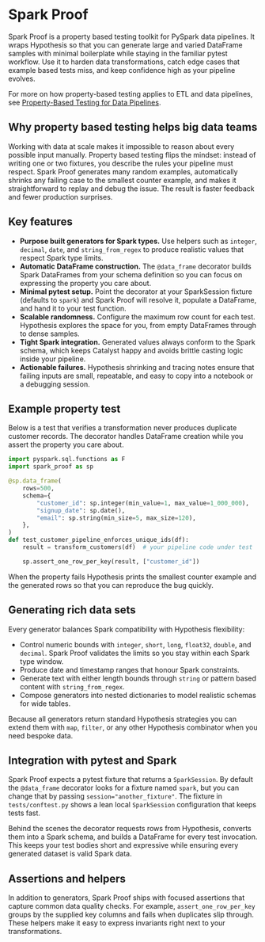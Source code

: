 # Spark Proof

Spark Proof is a property based testing toolkit for PySpark data pipelines. It wraps Hypothesis so that you can generate large and varied DataFrame samples with minimal boilerplate while staying in the familiar pytest workflow. Use it to harden data transformations, catch edge cases that example based tests miss, and keep confidence high as your pipeline evolves.

For more on how property-based testing applies to ETL and data pipelines,
see [Property-Based Testing for Data Pipelines](docs/property_based_testing_for_data_pipelines.md).

## Why property based testing helps big data teams

Working with data at scale makes it impossible to reason about every possible input manually. Property based testing flips the mindset: instead of writing one or two fixtures, you describe the rules your pipeline must respect. Spark Proof generates many random examples, automatically shrinks any failing case to the smallest counter example, and makes it straightforward to replay and debug the issue. The result is faster feedback and fewer production surprises.

## Key features

- **Purpose built generators for Spark types.** Use helpers such as `integer`, `decimal`, `date`, and `string_from_regex` to produce realistic values that respect Spark type limits.
- **Automatic DataFrame construction.** The `@data_frame` decorator builds Spark DataFrames from your schema definition so you can focus on expressing the property you care about.
- **Minimal pytest setup.** Point the decorator at your SparkSession fixture (defaults to `spark`) and Spark Proof will resolve it, populate a DataFrame, and hand it to your test function.
- **Scalable randomness.** Configure the maximum row count for each test. Hypothesis explores the space for you, from empty DataFrames through to dense samples.
- **Tight Spark integration.** Generated values always conform to the Spark schema, which keeps Catalyst happy and avoids brittle casting logic inside your pipeline.
- **Actionable failures.** Hypothesis shrinking and tracing notes ensure that failing inputs are small, repeatable, and easy to copy into a notebook or a debugging session.


## Example property test

Below is a test that verifies a transformation never produces duplicate customer records. The decorator handles DataFrame creation while you assert the property you care about.

```python
import pyspark.sql.functions as F
import spark_proof as sp

@sp.data_frame(
    rows=500,
    schema={
        "customer_id": sp.integer(min_value=1, max_value=1_000_000),
        "signup_date": sp.date(),
        "email": sp.string(min_size=5, max_size=120),
    },
)
def test_customer_pipeline_enforces_unique_ids(df):
    result = transform_customers(df)  # your pipeline code under test

    sp.assert_one_row_per_key(result, ["customer_id"])
```

When the property fails Hypothesis prints the smallest counter example and the generated rows so that you can reproduce the bug quickly.

## Generating rich data sets

Every generator balances Spark compatibility with Hypothesis flexibility:

- Control numeric bounds with `integer`, `short`, `long`, `float32`, `double`, and `decimal`. Spark Proof validates the limits so you stay within each Spark type window.
- Produce date and timestamp ranges that honour Spark constraints.
- Generate text with either length bounds through `string` or pattern based content with `string_from_regex`.
- Compose generators into nested dictionaries to model realistic schemas for wide tables.

Because all generators return standard Hypothesis strategies you can extend them with `map`, `filter`, or any other Hypothesis combinator when you need bespoke data.

## Integration with pytest and Spark

Spark Proof expects a pytest fixture that returns a `SparkSession`. By default the `@data_frame` decorator looks for a fixture named `spark`, but you can change that by passing `session="another_fixture"`. The fixture in `tests/conftest.py` shows a lean local `SparkSession` configuration that keeps tests fast.

Behind the scenes the decorator requests rows from Hypothesis, converts them into a Spark schema, and builds a DataFrame for every test invocation. This keeps your test bodies short and expressive while ensuring every generated dataset is valid Spark data.

## Assertions and helpers

In addition to generators, Spark Proof ships with focused assertions that capture common data quality checks. For example, `assert_one_row_per_key` groups by the supplied key columns and fails when duplicates slip through. These helpers make it easy to express invariants right next to your transformations.
